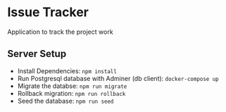 # Issue Tracker

Application to track the project work

## Server Setup

- Install Dependencies: `npm install`
- Run Postgresql database with Adminer (db client): `docker-compose up`
- Migrate the databse: `npm run migrate`
- Rollback migration: `npm run rollback`
- Seed the database: `npm run seed`

